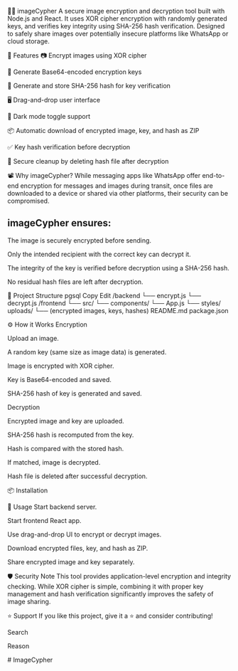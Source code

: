 📸🔐 imageCypher
A secure image encryption and decryption tool built with Node.js and React. It uses XOR cipher encryption with randomly generated keys, and verifies key integrity using SHA-256 hash verification. Designed to safely share images over potentially insecure platforms like WhatsApp or cloud storage.

📌 Features
📷 Encrypt images using XOR cipher

🔑 Generate Base64-encoded encryption keys

📝 Generate and store SHA-256 hash for key verification

🖥️ Drag-and-drop user interface

🌙 Dark mode toggle support

📦 Automatic download of encrypted image, key, and hash as ZIP

✅ Key hash verification before decryption

🧹 Secure cleanup by deleting hash file after decryption

📽️ Why imageCypher?
While messaging apps like WhatsApp offer end-to-end encryption for messages and images during transit, once files are downloaded to a device or shared via other platforms, their security can be compromised.

## imageCypher ensures:

The image is securely encrypted before sending.

Only the intended recipient with the correct key can decrypt it.

The integrity of the key is verified before decryption using a SHA-256 hash.

No residual hash files are left after decryption.

📂 Project Structure
pgsql
Copy
Edit
/backend
  └── encrypt.js
  └── decrypt.js
/frontend
  └── src/
    └── components/
    └── App.js
    └── styles/
uploads/
  └── (encrypted images, keys, hashes)
README.md
package.json

⚙️ How it Works
Encryption

Upload an image.

A random key (same size as image data) is generated.

Image is encrypted with XOR cipher.

Key is Base64-encoded and saved.

SHA-256 hash of key is generated and saved.

Decryption

Encrypted image and key are uploaded.

SHA-256 hash is recomputed from the key.

Hash is compared with the stored hash.

If matched, image is decrypted.

Hash file is deleted after successful decryption.

📦 Installation


🚀 Usage
Start backend server.

Start frontend React app.

Use drag-and-drop UI to encrypt or decrypt images.

Download encrypted files, key, and hash as ZIP.

Share encrypted image and key separately.

🛡️ Security Note
This tool provides application-level encryption and integrity checking. While XOR cipher is simple, combining it with proper key management and hash verification significantly improves the safety of image sharing.


⭐️ Support
If you like this project, give it a ⭐️ and consider contributing!












Search

Reason



#   I m a g e C y p h e r 
 
 
